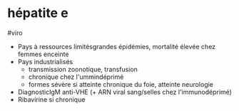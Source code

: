 # hépatite e
#viro 


- Pays à ressources limitésgrandes épidémies, mortalité élevée chez femmes enceinte 
- Pays industrialisés
    - transmission zoonotique, transfusion
    - chronique chez l'ummindéprimé
    - formes sévère si atteinte chronique du foie, atteinte neurologie 
- DiagnosticIgM anti-VHE (+ ARN viral sang/selles chez l'immunodéprimé) 
- Ribavirine si chronique 

